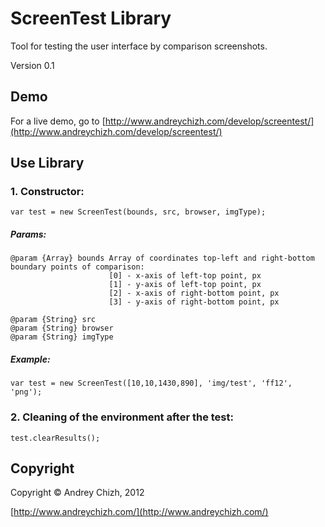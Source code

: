 # ScreenTest Library
Tool for testing the user interface by comparison screenshots.

Version 0.1

## Demo
For a live demo, go to [http://www.andreychizh.com/develop/screentest/](http://www.andreychizh.com/develop/screentest/)

## Use Library
### 1. Constructor:

    var test = new ScreenTest(bounds, src, browser, imgType);
    
##### Params:   
    
    @param {Array} bounds Array of coordinates top-left and right-bottom boundary points of comparison:
                          [0] - x-axis of left-top point, px
                          [1] - y-axis of left-top point, px
                          [2] - x-axis of right-bottom point, px
                          [3] - y-axis of right-bottom point, px
 
    @param {String} src
    @param {String} browser
    @param {String} imgType

##### Example:

    var test = new ScreenTest([10,10,1430,890], 'img/test', 'ff12', 'png');
    
### 2. Cleaning of the environment after the test:

    test.clearResults();

## Copyright

Copyright © Andrey Chizh, 2012

[http://www.andreychizh.com/](http://www.andreychizh.com/)
